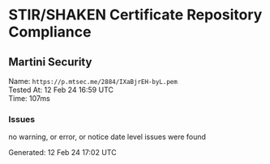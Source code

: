 # STIR/SHAKEN Certificate Repository Compliance

## Martini Security

Name: `https://p.mtsec.me/2884/IXaBjrEH-byL.pem`\
Tested At: 12 Feb 24 16:59 UTC\
Time: 107ms

### Issues

no warning, or error, or notice date level issues were found

Generated: 12 Feb 24 17:02 UTC